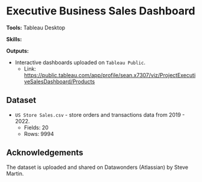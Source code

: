 # Executive Business Sales Dashboard

**Tools:** Tableau Desktop

**Skills:** 

**Outputs:**  
- Interactive dashboards uploaded on `Tableau Public`.
  - Link: https://public.tableau.com/app/profile/sean.x7307/viz/ProjectExecutiveSalesDashboard/Products

## Dataset
- `US Store Sales.csv` - store orders and transactions data from 2019 - 2022.
  - Fields: 20
  - Rows: 9994

## Acknowledgements
The dataset is uploaded and shared on Datawonders (Atlassian) by Steve Martin.


